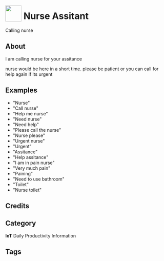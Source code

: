 # <img src="https://raw.githack.com/FortAwesome/Font-Awesome/master/svgs/solid/robot.svg" card_color="#22A7F0" width="50" height="50" style="vertical-align:bottom"/> Nurse Assitant
Calling nurse

## About
I am calling nurse for your assitance

nurse would be here in a short time. please be patient or you can call for help again if its urgent

## Examples
* "Nurse"
* "Call nurse"
* "Help me nurse"
* "Need nurse"
* "Need help"
* "Please call the nurse"
* "Nurse please"
* "Urgent nurse"
* "Urgent"
* "Assitance"
* "Help assitance"
* "I am in pain nurse"
* "Very much pain"
* "Paining"
* "Need to use bathroom"
* "Toilet"
* "Nurse toilet"

## Credits


## Category
**IoT**
Daily
Productivity
Information

## Tags


